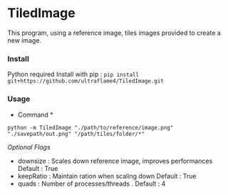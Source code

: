 # TiledImage

This program, using a reference image, tiles images provided to create a new image.

### Install
Python required
Install with pip : `pip install git+https://github.com/ultraflame4/TiledImage.git`

### Usage
* Command *

`python -m TiledImage "./path/to/reference/image.png" "./savepath/out.png" "/path/tiles/folder/*" `

*Optional Flags*
- downsize : Scales down reference image, improves performances Default : True
- keepRatio : Maintain ration when scaling down Default : True
- quads : Number of processes/threads . Default : 4
